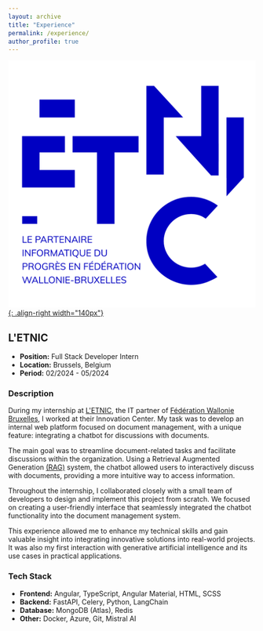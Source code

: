 ```yaml
---
layout: archive
title: "Experience"
permalink: /experience/
author_profile: true
---
```


[![ETNIC LOGO](/images/etnic_logo.png){: .align-right width="140px"}](https://www.etnic.be/)

## L'ETNIC

- **Position:** Full Stack Developer Intern
- **Location:** Brussels, Belgium
- **Period:** 02/2024 - 05/2024

### Description

During my internship at [L'ETNIC](https://www.etnic.be/), the IT partner of [Fédération Wallonie Bruxelles](https://www.federation-wallonie-bruxelles.be/), I worked at their Innovation Center. My task was to develop an internal web platform focused on document management, with a unique feature: integrating a chatbot for discussions with documents.

The main goal was to streamline document-related tasks and facilitate discussions within the organization. Using a Retrieval Augmented Generation [(RAG)](https://python.langchain.com/docs/use_cases/question_answering/) system, the chatbot allowed users to interactively discuss with documents, providing a more intuitive way to access information.

Throughout the internship, I collaborated closely with a small team of developers to design and implement this project from scratch. We focused on creating a user-friendly interface that seamlessly integrated the chatbot functionality into the document management system.

This experience allowed me to enhance my technical skills and gain valuable insight into integrating innovative solutions into real-world projects. It was also my first interaction with generative artificial intelligence and its use cases in practical applications.

### Tech Stack

- **Frontend:** Angular, TypeScript, Angular Material, HTML, SCSS
- **Backend:** FastAPI, Celery, Python, LangChain
- **Database:** MongoDB (Atlas), Redis
- **Other:** Docker, Azure, Git, Mistral AI
